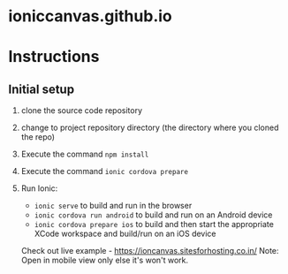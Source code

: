 # ioniccanvas.github.io
# Instructions

## Initial setup
1. clone the source code repository
2. change to project repository directory (the directory where you cloned the repo)   
3. Execute the command `npm install`   
4. Execute the command `ionic cordova prepare`   
7. Run Ionic:  
   - `ionic serve` to build and run in the browser     
   - `ionic cordova run android` to build and run on an Android device   
   - `ionic cordova prepare ios` to build and then start the appropriate XCode workspace and build/run on an iOS device 
   
   Check out live example - https://ioncanvas.sitesforhosting.co.in/
   Note: Open in mobile view only else it's won't work.
